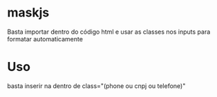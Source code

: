 # maskjs
Basta importar dentro do código html e usar as classes nos inputs para formatar automaticamente

<script src="assets/js/jquery.mask.min.js" type="text/javascript"></script>
<script src="assets/js/formats.js" type="text/javascript"></script>


# Uso

basta inserir na dentro de class="(phone ou cnpj ou telefone)"
